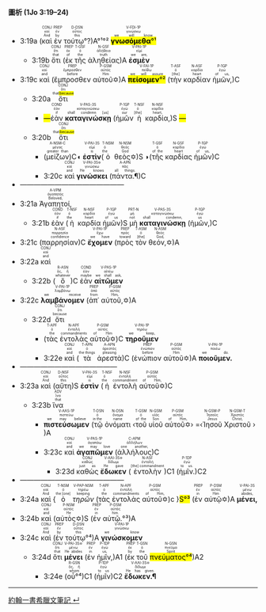 #### 圖析 (1Jo 3:19–24)


- <rt>3:19a</rt> (<RUBY><ruby><ruby>καὶ<rt>And</rt></ruby><rt>καί</rt></ruby><rt>CONJ</rt></RUBY> <RUBY><ruby><ruby>ἐν<rt>by</rt></ruby><rt>ἐν</rt></ruby><rt>PREP</rt></RUBY> <RUBY><ruby><ruby>τούτῳ°?<rt>this</rt></ruby><rt>οὗτος</rt></ruby><rt>D-DSN</rt></RUBY>)A°¹°² <RUBY><ruby><ruby><mark><strong>γνωσόμεθα</strong>°¹</mark><rt>we will know</rt></ruby><rt>γινώσκω</rt></ruby><rt>V-FDI-1P</rt></RUBY> 
	- <rt>3:19b</rt> <RUBY><ruby><ruby>ὅτι<rt>that</rt></ruby><rt>ὅτι</rt></ruby><rt>CONJ</rt></RUBY> (<RUBY><ruby><ruby>ἐκ<rt>of</rt></ruby><rt>ἐκ</rt></ruby><rt>PREP</rt></RUBY> <RUBY><ruby><ruby>τῆς<rt>the</rt></ruby><rt>ὁ</rt></ruby><rt>T-GSF</rt></RUBY> <RUBY><ruby><ruby>ἀληθείας<rt>truth</rt></ruby><rt>ἀλήθεια</rt></ruby><rt>N-GSF</rt></RUBY>)A <RUBY><ruby><ruby><strong>ἐσμὲν</strong><rt>we are,</rt></ruby><rt>εἰμί</rt></ruby><rt>V-PAI-1P</rt></RUBY> 
- <rt>3:19c</rt> <RUBY><ruby><ruby>καὶ<rt>and</rt></ruby><rt>καί</rt></ruby><rt>CONJ</rt></RUBY> (<RUBY><ruby><ruby>ἔμπροσθεν<rt>before</rt></ruby><rt>ἔμπροσθεν</rt></ruby><rt>PREP</rt></RUBY> <RUBY><ruby><ruby>αὐτοῦ✡<rt>Him</rt></ruby><rt>αὐτός</rt></ruby><rt>P-GSM</rt></RUBY>)A <RUBY><ruby><ruby><mark><strong>πείσομεν</strong>°²</mark><rt>we will assure</rt></ruby><rt>πείθω</rt></ruby><rt>V-FAI-1P</rt></RUBY> (<RUBY><ruby><ruby>τὴν<rt>[the]</rt></ruby><rt>ὁ</rt></ruby><rt>T-ASF</rt></RUBY> <RUBY><ruby><ruby>καρδίαν<rt>heart</rt></ruby><rt>καρδία</rt></ruby><rt>N-ASF</rt></RUBY> <RUBY><ruby><ruby>ἡμῶν,<rt>of us,</rt></ruby><rt>ἐγώ</rt></ruby><rt>P-1GP</rt></RUBY>)C 
	- <rt>3:20a</rt> <RUBY><ruby><ruby>ὅτι<rt>that<mark>⁞because</mark></rt></ruby><rt>ὅτι</rt></ruby><rt>CONJ</rt></RUBY> 
		- <mark>—</mark><RUBY><ruby><ruby>ἐὰν<rt>if</rt></ruby><rt>ἐάν</rt></ruby><rt>COND</rt></RUBY> <RUBY><ruby><ruby><strong>καταγινώσκῃ</strong><rt>shall condemn [us]</rt></ruby><rt>καταγινώσκω</rt></ruby><rt>V-PAS-3S</rt></RUBY> (<RUBY><ruby><ruby>ἡμῶν<rt>our</rt></ruby><rt>ἐγώ</rt></ruby><rt>P-1GP</rt></RUBY> <RUBY><ruby><ruby>ἡ<rt>[the]</rt></ruby><rt>ὁ</rt></ruby><rt>T-NSF</rt></RUBY> <RUBY><ruby><ruby>καρδία,<rt>heart,</rt></ruby><rt>καρδία</rt></ruby><rt>N-NSF</rt></RUBY>)S <mark>—</mark>
	- <rt>3:20b</rt> <RUBY><ruby><ruby>ὅτι<rt>that<mark>⁞because</mark></rt></ruby><rt>ὅτι</rt></ruby><rt>CONJ</rt></RUBY> 
		- (<RUBY><ruby><ruby>μείζων<rt>greater than</rt></ruby><rt>μέγας</rt></ruby><rt>A-NSM-C</rt></RUBY>)C◖ <RUBY><ruby><ruby><strong>ἐστὶν</strong><rt>is</rt></ruby><rt>εἰμί</rt></ruby><rt>V-PAI-3S</rt></RUBY>(<RUBY><ruby><ruby>ὁ<rt>the</rt></ruby><rt>ὁ</rt></ruby><rt>T-NSM</rt></RUBY> <RUBY><ruby><ruby>θεὸς✡<rt>God</rt></ruby><rt>θεός</rt></ruby><rt>N-NSM</rt></RUBY>)S ◗(<RUBY><ruby><ruby>τῆς<rt>of the</rt></ruby><rt>ὁ</rt></ruby><rt>T-GSF</rt></RUBY> <RUBY><ruby><ruby>καρδίας<rt>heart</rt></ruby><rt>καρδία</rt></ruby><rt>N-GSF</rt></RUBY> <RUBY><ruby><ruby>ἡμῶν<rt>of us,</rt></ruby><rt>ἐγώ</rt></ruby><rt>P-1GP</rt></RUBY>)C
		- <rt>3:20c</rt> <RUBY><ruby><ruby>καὶ<rt>and</rt></ruby><rt>καί</rt></ruby><rt>CONJ</rt></RUBY> <RUBY><ruby><ruby><strong>γινώσκει</strong><rt>He knows</rt></ruby><rt>γινώσκω</rt></ruby><rt>V-PAI-3S✡</rt></RUBY> (<RUBY><ruby><ruby>πάντα.¶<rt>all things.</rt></ruby><rt>πᾶς</rt></ruby><rt>A-APN</rt></RUBY>)C
- ———————————————
- <rt>3:21a</rt> <RUBY><ruby><ruby>Ἀγαπητοί,<rt>Beloved,</rt></ruby><rt>ἀγαπητός</rt></ruby><rt>A-VPM</rt></RUBY> 
	- <rt>3:21b</rt> <RUBY><ruby><ruby>ἐὰν<rt>if</rt></ruby><rt>ἐάν</rt></ruby><rt>COND</rt></RUBY> (<RUBY><ruby><ruby>ἡ<rt>the</rt></ruby><rt>ὁ</rt></ruby><rt>T-NSF</rt></RUBY> <RUBY><ruby><ruby>καρδία<rt>heart</rt></ruby><rt>καρδία</rt></ruby><rt>N-NSF</rt></RUBY> <RUBY><ruby><ruby>ἡμῶν<rt>of us</rt></ruby><rt>ἐγώ</rt></ruby><rt>P-1GP</rt></RUBY>)S <RUBY><ruby><ruby>μὴ<rt>not</rt></ruby><rt>μή</rt></ruby><rt>PRT-N</rt></RUBY> <RUBY><ruby><ruby><strong>καταγινώσκῃ</strong><rt>shall condemn,</rt></ruby><rt>καταγινώσκω</rt></ruby><rt>V-PAS-3S</rt></RUBY> (<RUBY><ruby><ruby>ἡμῶν,<rt>us</rt></ruby><rt>ἐγώ</rt></ruby><rt>P-1GP</rt></RUBY>)C 
- <rt>3:21c</rt> (<RUBY><ruby><ruby>παρρησίαν<rt>confidence</rt></ruby><rt>παρρησία</rt></ruby><rt>N-ASF</rt></RUBY>)C <RUBY><ruby><ruby><strong>ἔχομεν</strong><rt>we have</rt></ruby><rt>ἔχω</rt></ruby><rt>V-PAI-1P</rt></RUBY> (<RUBY><ruby><ruby>πρὸς<rt>toward</rt></ruby><rt>πρός</rt></ruby><rt>PREP</rt></RUBY> <RUBY><ruby><ruby>τὸν<rt>[the]</rt></ruby><rt>ὁ</rt></ruby><rt>T-ASM</rt></RUBY> <RUBY><ruby><ruby>θεόν,✡<rt>God,</rt></ruby><rt>θεός</rt></ruby><rt>N-ASM</rt></RUBY>)A
- <rt>3:22a</rt> <RUBY><ruby><ruby>καὶ<rt>and</rt></ruby><rt>καί</rt></ruby><rt>CONJ</rt></RUBY> 
	- <rt>3:22b</rt> (<RUBY><ruby><ruby>ὃ<rt>whatever</rt></ruby><rt>ὅς, ἥ</rt></ruby><rt>R-ASN</rt></RUBY>)C <RUBY><ruby><ruby>ἐὰν<rt>maybe</rt></ruby><rt>ἐάν</rt></ruby><rt>COND</rt></RUBY> <RUBY><ruby><ruby><strong>αἰτῶμεν</strong><rt>we shall ask,</rt></ruby><rt>αἰτέω</rt></ruby><rt>V-PAS-1P</rt></RUBY> 
- <rt>3:22c</rt> <RUBY><ruby><ruby><strong>λαμβάνομεν</strong><rt>we receive</rt></ruby><rt>λαμβάνω</rt></ruby><rt>V-PAI-1P</rt></RUBY> (<RUBY><ruby><ruby>ἀπ᾽<rt>from</rt></ruby><rt>ἀπό</rt></ruby><rt>PREP</rt></RUBY> <RUBY><ruby><ruby>αὐτοῦ,✡<rt>Him,</rt></ruby><rt>αὐτός</rt></ruby><rt>P-GSM</rt></RUBY>)A
	- <rt>3:22d</rt> <RUBY><ruby><ruby>ὅτι<rt>because</rt></ruby><rt>ὅτι</rt></ruby><rt>CONJ</rt></RUBY> 
		- (<RUBY><ruby><ruby>τὰς<rt>the</rt></ruby><rt>ὁ</rt></ruby><rt>T-APF</rt></RUBY> <RUBY><ruby><ruby>ἐντολὰς<rt>commandments</rt></ruby><rt>ἐντολή</rt></ruby><rt>N-APF</rt></RUBY> <RUBY><ruby><ruby>αὐτοῦ✡<rt>of Him</rt></ruby><rt>αὐτός</rt></ruby><rt>P-GSM</rt></RUBY>)C <RUBY><ruby><ruby><strong>τηροῦμεν</strong><rt>we keep,</rt></ruby><rt>τηρέω</rt></ruby><rt>V-PAI-1P</rt></RUBY> 
		- <rt>3:22e</rt> <RUBY><ruby><ruby>καὶ<rt>and</rt></ruby><rt>καί</rt></ruby><rt>CONJ</rt></RUBY> (<RUBY><ruby><ruby>τὰ<rt>the things</rt></ruby><rt>ὁ</rt></ruby><rt>T-APN</rt></RUBY> <RUBY><ruby><ruby>ἀρεστὰ<rt>pleasing</rt></ruby><rt>ἀρεστός</rt></ruby><rt>A-APN</rt></RUBY>)C (<RUBY><ruby><ruby>ἐνώπιον<rt>before</rt></ruby><rt>ἐνώπιον</rt></ruby><rt>PREP</rt></RUBY> <RUBY><ruby><ruby>αὐτοῦ✡<rt>Him</rt></ruby><rt>αὐτός</rt></ruby><rt>P-GSM</rt></RUBY>)A <RUBY><ruby><ruby><strong>ποιοῦμεν.</strong><rt>we do.</rt></ruby><rt>ποιέω</rt></ruby><rt>V-PAI-1P</rt></RUBY> 
- ——————————————
- <rt>3:23a</rt> <RUBY><ruby><ruby>καὶ<rt>And</rt></ruby><rt>καί</rt></ruby><rt>CONJ</rt></RUBY> (<RUBY><ruby><ruby>αὕτη<rt>this</rt></ruby><rt>οὗτος</rt></ruby><rt>D-NSF</rt></RUBY>)S <RUBY><ruby><ruby><strong>ἐστὶν</strong><rt>is</rt></ruby><rt>εἰμί</rt></ruby><rt>V-PAI-3S</rt></RUBY> (<RUBY><ruby><ruby>ἡ<rt>the</rt></ruby><rt>ὁ</rt></ruby><rt>T-NSF</rt></RUBY> <RUBY><ruby><ruby>ἐντολὴ<rt>commandment</rt></ruby><rt>ἐντολή</rt></ruby><rt>N-NSF</rt></RUBY> <RUBY><ruby><ruby>αὐτοῦ✡<rt>of Him,</rt></ruby><rt>αὐτός</rt></ruby><rt>P-GSM</rt></RUBY>)C
	- <rt>3:23b</rt> <RUBY><ruby><ruby>ἵνα<rt>that</rt></ruby><rt>ἵνα</rt></ruby><rt>ADV</rt></RUBY> 
		- <RUBY><ruby><ruby><strong>πιστεύσωμεν</strong><rt>we may believe</rt></ruby><rt>πιστεύω</rt></ruby><rt>V-AAS-1P</rt></RUBY> (<RUBY><ruby><ruby>τῷ<rt>in the</rt></ruby><rt>ὁ</rt></ruby><rt>T-DSN</rt></RUBY> <RUBY><ruby><ruby>ὀνόματι<rt>name</rt></ruby><rt>ὄνομα</rt></ruby><rt>N-DSN</rt></RUBY> ‹<RUBY><ruby><ruby>τοῦ<rt>of the</rt></ruby><rt>ὁ</rt></ruby><rt>T-GSM</rt></RUBY> <RUBY><ruby><ruby>υἱοῦ<rt>Son</rt></ruby><rt>υἱός</rt></ruby><rt>N-GSM</rt></RUBY> <RUBY><ruby><ruby>αὐτοῦ✡<rt>of Him,</rt></ruby><rt>αὐτός</rt></ruby><rt>P-GSM</rt></RUBY>› =‹<RUBY><ruby><ruby>Ἰησοῦ<rt>Jesus</rt></ruby><rt>Ἰησοῦς</rt></ruby><rt>N-GSM-P</rt></RUBY> <RUBY><ruby><ruby>Χριστοῦ<rt>Christ,</rt></ruby><rt>Χριστός</rt></ruby><rt>N-GSM-T</rt></RUBY> › )A
		- <rt>3:23c</rt> <RUBY><ruby><ruby>καὶ<rt>and</rt></ruby><rt>καί</rt></ruby><rt>CONJ</rt></RUBY> <RUBY><ruby><ruby><strong>ἀγαπῶμεν</strong><rt>we may love</rt></ruby><rt>ἀγαπάω</rt></ruby><rt>V-PAS-1P</rt></RUBY> (<RUBY><ruby><ruby>ἀλλήλους<rt>one another,</rt></ruby><rt>ἀλλήλων</rt></ruby><rt>C-APM</rt></RUBY>)C
			- <rt>3:23d</rt> <RUBY><ruby><ruby>καθὼς<rt>just as</rt></ruby><rt>καθώς</rt></ruby><rt>CONJ</rt></RUBY> <RUBY><ruby><ruby><strong>ἔδωκεν</strong><rt>He gave</rt></ruby><rt>δίδωμι</rt></ruby><rt>V-AAI-3S✡</rt></RUBY> (<RUBY><ruby><ruby>ἐντολὴν<rt>[the] commandment</rt></ruby><rt>ἐντολή</rt></ruby><rt>N-ASF</rt></RUBY>)C1 (<RUBY><ruby><ruby>ἡμῖν.<rt>to us.</rt></ruby><rt>ἐγώ</rt></ruby><rt>P-1DP</rt></RUBY>)C2
- ———————————————
- <rt>3:24a</rt> <RUBY><ruby><ruby>καὶ<rt>And</rt></ruby><rt>καί</rt></ruby><rt>CONJ</rt></RUBY> {<RUBY><ruby><ruby>ὁ<rt>the [one]</rt></ruby><rt>ὁ</rt></ruby><rt>T-NSM</rt></RUBY> <RUBY><ruby><ruby><em>τηρῶν</em><rt>keeping</rt></ruby><rt>τηρέω</rt></ruby><rt>V-PAP-NSM</rt></RUBY> (<RUBY><ruby><ruby>τὰς<rt>the</rt></ruby><rt>ὁ</rt></ruby><rt>T-APF</rt></RUBY> <RUBY><ruby><ruby>ἐντολὰς<rt>commandments</rt></ruby><rt>ἐντολή</rt></ruby><rt>N-APF</rt></RUBY> <RUBY><ruby><ruby>αὐτοῦ✡<rt>of Him,</rt></ruby><rt>αὐτός</rt></ruby><rt>P-GSM</rt></RUBY>)c }<mark>S°³</mark> (<RUBY><ruby><ruby>ἐν<rt>in</rt></ruby><rt>ἐν</rt></ruby><rt>PREP</rt></RUBY> <RUBY><ruby><ruby>αὐτῷ✡<rt>Him</rt></ruby><rt>αὐτός</rt></ruby><rt>P-DSM</rt></RUBY>)A <RUBY><ruby><ruby><strong>μένει,</strong><rt>abides,</rt></ruby><rt>μένω</rt></ruby><rt>V-PAI-3S</rt></RUBY> 
- <rt>3:24b</rt> <RUBY><ruby><ruby>καὶ<rt>and</rt></ruby><rt>καί</rt></ruby><rt>CONJ</rt></RUBY> (<RUBY><ruby><ruby>αὐτὸς✡<rt>He</rt></ruby><rt>αὐτός</rt></ruby><rt>P-NSM</rt></RUBY>)S (<RUBY><ruby><ruby>ἐν<rt>in</rt></ruby><rt>ἐν</rt></ruby><rt>PREP</rt></RUBY> <RUBY><ruby><ruby>αὐτῷ.°³<rt>him.</rt></ruby><rt>αὐτός</rt></ruby><rt>P-DSM</rt></RUBY>)A 
- <rt>3:24c</rt> <RUBY><ruby><ruby>καὶ<rt>And</rt></ruby><rt>καί</rt></ruby><rt>CONJ</rt></RUBY> (<RUBY><ruby><ruby>ἐν<rt>by</rt></ruby><rt>ἐν</rt></ruby><rt>PREP</rt></RUBY> <RUBY><ruby><ruby>τούτῳ°⁴<rt>this</rt></ruby><rt>οὗτος</rt></ruby><rt>D-DSN</rt></RUBY>)A <RUBY><ruby><ruby><strong>γινώσκομεν</strong><rt>we know</rt></ruby><rt>γινώσκω</rt></ruby><rt>V-PAI-1P</rt></RUBY> 
	- <rt>3:24d</rt> <RUBY><ruby><ruby>ὅτι<rt>that</rt></ruby><rt>ὅτι</rt></ruby><rt>CONJ</rt></RUBY> <RUBY><ruby><ruby><strong>μένει</strong><rt>He abides</rt></ruby><rt>μένω</rt></ruby><rt>V-PAI-3S✡</rt></RUBY> (<RUBY><ruby><ruby>ἐν<rt>in</rt></ruby><rt>ἐν</rt></ruby><rt>PREP</rt></RUBY> <RUBY><ruby><ruby>ἡμῖν,<rt>us,</rt></ruby><rt>ἐγώ</rt></ruby><rt>P-1DP</rt></RUBY>)A1 (<RUBY><ruby><ruby>ἐκ<rt>by</rt></ruby><rt>ἐκ</rt></ruby><rt>PREP</rt></RUBY> <RUBY><ruby><ruby>τοῦ<rt>the</rt></ruby><rt>ὁ</rt></ruby><rt>T-GSN</rt></RUBY> <RUBY><ruby><ruby><mark>πνεύματος°⁴</mark><rt>Spirit</rt></ruby><rt>πνεῦμα</rt></ruby><rt>N-GSN</rt></RUBY>)A2
		- <rt>3:24e</rt> (<RUBY><ruby><ruby>οὗ°⁴<rt>whom</rt></ruby><rt>ὅς, ἥ</rt></ruby><rt>R-GSN</rt></RUBY>)C1 (<RUBY><ruby><ruby>ἡμῖν<rt>to us</rt></ruby><rt>ἐγώ</rt></ruby><rt>P-1DP</rt></RUBY>)C2 <RUBY><ruby><ruby><strong>ἔδωκεν.¶</strong><rt>He has given.</rt></ruby><rt>δίδωμι</rt></ruby><rt>V-AAI-3S✡</rt></RUBY> 



---

[約翰一書希臘文筆記 ↵](1John-Notes.md)